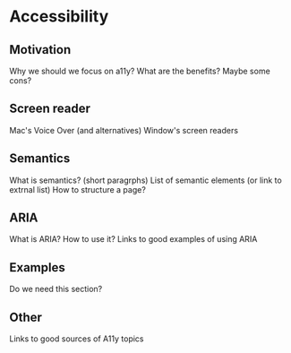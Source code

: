 # Accessibility

## Motivation

Why we should we focus on a11y?
What are the benefits?
Maybe some cons?

## Screen reader

Mac's Voice Over (and alternatives)
Window's screen readers

## Semantics

What is semantics? (short paragrphs)
List of semantic elements (or link to extrnal list)
How to structure a page?

## ARIA

What is ARIA?
How to use it?
Links to good examples of using ARIA

## Examples

Do we need this section?

## Other

Links to good sources of A11y topics
